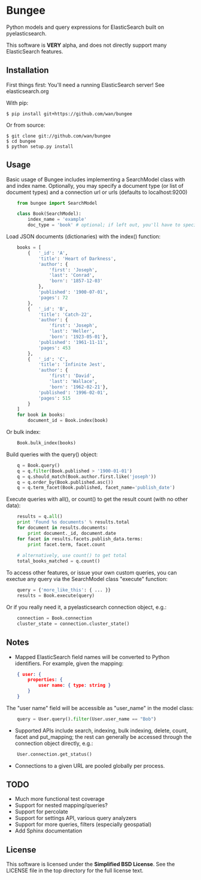 Bungee
======

Python models and query expressions for ElasticSearch built on pyelasticsearch.

This software is **VERY** alpha, and does not directly support many ElasticSearch features.

Installation
------------
First things first: You'll need a running ElasticSearch server! See elasticsearch.org

With pip:

    $ pip install git+https://github.com/wan/bungee


Or from source:

    $ git clone git://github.com/wan/bungee
    $ cd bungee
    $ python setup.py install


Usage
-----
Basic usage of Bungee includes implementing a SearchModel class with and index name. Optionally, you may specify a document type (or list of document types) and a connection url or urls (defaults to localhost:9200)
    
```python
    from bungee import SearchModel

    class Book(SearchModel):
        index_name = 'example'
        doc_type = 'book' # optional; if left out, you'll have to specify doc_type in calls to index, get, multi_get, etc.
```

Load JSON documents (dictionaries) with the index() function:

```python
    books = [
        {   '_id': 'A',
            'title': 'Heart of Darkness',
            'author': {
                'first': 'Joseph',
                'last': 'Conrad',
                'born': '1857-12-03'
            },
            'published': '1900-07-01',
            'pages': 72
        },
        {   '_id': 'B',
            'title': 'Catch-22',
            'author': {
                'first': 'Joseph',
                'last': 'Heller',
                'born': '1923-05-01'},
            'published': '1961-11-11',
            'pages': 453
        },
        {   '_id': 'C',
            'title': 'Infinite Jest',
            'author': {
                'first': 'David',
                'last': 'Wallace',
                'born': '1962-02-21'},
            'published': '1996-02-01',
            'pages': 515
        }
    ]
    for book in books:
        document_id = Book.index(book)
```

Or bulk index:
```python
    Book.bulk_index(books)
```
    	
Build queries with the query() object:

```python
    q = Book.query()
    q = q.filter(Book.published > '1900-01-01')
    q = q.should_match(Book.author.first.like('joseph'))
    q = q.order_by(Book.published.asc())
    q = q.term_facet(Book.published, facet_name='publish_date')
```
    
Execute queries with all(), or count() to get the result count (with no other data):

```python
    results = q.all()
    print 'Found %s documents' % results.total
    for document in results.documents:
        print document._id, document.date
    for facet in results.facets.publish_data.terms:
        print facet.term, facet.count
    
    # alternatively, use count() to get total
    total_books_matched = q.count()
```
    	
To access other features, or issue your own custom queries, you can exectue any query via the SearchModel class "execute" function:

```python
    query = {'more_like_this': { ... }}
    results = Book.execute(query)
```
    
Or if you really need it, a pyelasticsearch connection object, e.g.:

```python
    connection = Book.connection
    cluster_state = connection.cluster_state()
```

Notes
-----
- Mapped ElasticSearch field names will be converted to Python identifiers.
For example, given the mapping:
```json
    { user: {
        properties: {
            user name: { type: string }
        }
    }
```
The "user name" field will be accessible as "user_name" in the model class:
```python
    query = User.query().filter(User.user_name == "Bob")
```

- Supported APIs include search, indexing, bulk indexing, delete, count, facet and put_mapping; the rest can generally be accessed through the connection object directly, e.g.:
```python
    User.connection.get_status()
```

- Connections to a given URL are pooled globally per process.

TODO
----
- Much more functional test coverage
- Support for nested mapping/queries?
- Support for percolate
- Support for settings API, various query analyzers
- Support for more queries, filters (especially geospatial)
- Add Sphinx documentation

License
-------
This software is licensed under the **Simplified BSD License**. See the LICENSE file in the top directory for the full license text.